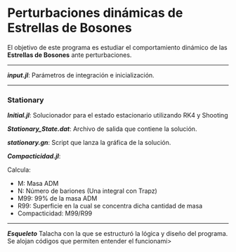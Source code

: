 # Perturbaciones dinámicas de Estrellas de Bosones
El objetivo de este programa es estudiar el comportamiento dinámico de las **Estrellas de Bosones** ante perturbaciones.

---
**_input.jl_**: Parámetros de integración e inicialización.

---
### Stationary

**_Initial.jl_**: Solucionador para el estado estacionario utilizando RK4 y Shooting

**_Stationary_State.dat_**: Archivo de salida que contiene la solución.

**_stationary.gn_**: Script que lanza la gráfica de la solución.

**_Compacticidad.jl_**: 

Calcula:

- M: Masa ADM
- N: Número de bariones (Una integral con Trapz)
- M99: 99% de la masa ADM
- R99: Superficie en la cual se concentra dicha cantidad de masa
- Compacticidad: M99/R99

---
**_Esqueleto_**
Talacha con la que se estructuró la lógica y diseño del programa. Se alojan códigos que permiten entender el funcionami>
